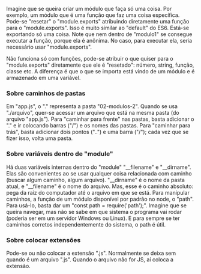 Imagine que se queira criar um módulo que faça só uma coisa. Por exemplo, um módulo que é uma função que faz uma coisa específica. Pode-se "resetar" o "module.exports" atribuindo diretamente uma função para o "module.exports".
Isso é muito similar ao "default" do ES6. Está-se exportando só uma coisa. Note que nem dentro de "modulo1" se consegue executar a função, porque ela é anônima. No caso, para executar ela, seria necessário usar "module.exports".

Não funciona só com funções, pode-se atribuir o que quiser para o "module.exports" diretamente que ele é "resetado": número, string, função, classe etc. A diferença é que o que se importa está vindo de um módulo e é armazenado em uma variável.

### Sobre caminhos de pastas

Em "app.js", o "." representa a pasta "02-modulos-2". Quando se usa "./arquivo", quer-se acessar um arquivo que está na mesma pasta (do arquivo "app.js").
Para "caminhar para frente" nas pastas, basta adicionar o "." e ir colocando barras ("/") e os nomes das pastas. Para "caminhar para trás", basta adicionar dois pontos ("..") e uma barra ("/"); cada vez que se fizer isso, volta uma pasta.

### Sobre variáveis dentro de "module"

Há duas variáveis internas dentro do "module" "__filename" e "__dirname". Elas são convenientes ao se usar qualquer coisa relacionada com caminho (buscar algum caminho, algum arquivo). "__dirname" é o nome da pasta atual, e "__filename" é o nome do arquivo. Mas, esse é o caminho absoluto: pega da raiz do computador até o arquivo em que se está.
Para manipular caminhos, a função de um módulo disponível por padrão no node, o "path". Para usá-lo, basta dar um "const path = require('path');". Imagine que se queira navegar, mas não se sabe em que sistema o programa vai rodar (poderia ser em um servidor Windows ou Linux). E para sempre se ter caminhos corretos independentemente do sistema, o path é útil.

### Sobre colocar extensões

Pode-se ou não colocar a extensão ".js". Normalmente se deixa sem quando é um arquivo ".js". Quando o arquivo não for JS, aí coloca a extensão.